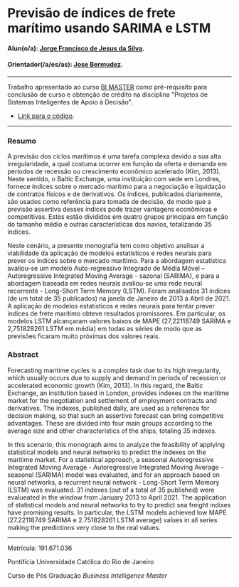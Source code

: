 # Previsão de índices de frete marítimo usando SARIMA e LSTM

#### Alun(o/a): [Jorge Francisco de Jesus da Silva](https://github.com/jorgefranciscos).
#### Orientador(/a/es/as): [Jose Bermudez](https://github.com/).

---

Trabalho apresentado ao curso [BI MASTER](https://ica.puc-rio.ai/bi-master) como pré-requisito para conclusão de curso e obtenção de crédito na disciplina "Projetos de Sistemas Inteligentes de Apoio à Decisão".

- [Link para o código](https://github.com/jorgefranciscos/bimaster).

---

### Resumo

A previsão dos ciclos marítimos é uma tarefa complexa devido a sua alta irregularidade, a qual  costuma ocorrer em função da oferta e demanda em períodos de recessão ou crescimento econômico acelerado (Kim, 2013). Neste sentido, o Baltic Exchange, uma instituição com sede em Londres, fornece índices sobre o mercado marítimo para a negociação e liquidação de contratos físicos e de derivativos. Os índices, publicados diariamente, são usados como referência para tomada de decisão, de modo que a previsão assertiva desses índices pode trazer vantagens econômicas e competitivas. Estes estão divididos em quatro grupos principais em função do tamanho médio e outras características dos navios, totalizando 35 índices.

Neste cenário, a presente monografia tem como objetivo analisar a viabilidade da aplicação de modelos estatísticos e redes neurais para prever os índices sobre o mercado marítimo. Para a abordagem estatística avaliou-se um modelo Auto-regressivo Integrado de Média Móvel – Autoregressive Integrated Moving Average - sazonal (SARIMA), e para a abordagem baseada em redes neurais avaliou-se uma rede neural recorrente - Long-Short Term Memory (LSTM). Foram analisados 31 índices (de um total de 35 publicados) na janela de Janeiro de 2013 à Abril de 2021. A aplicação de modelos estatísticos e redes neurais para tentar prever índices de frete marítimo obteve resultados promissores. Em particular, os modelos LSTM alcançaram valores baixos de MAPE (27,22118749 SARIMA e 2,751828261 LSTM em média) em todas as séries de modo que as previsões ficaram muito próximas dos valores reais.



### Abstract

Forecasting maritime cycles is a complex task due to its high irregularity, which usually occurs due to supply and demand in periods of recession or accelerated economic growth (Kim, 2013). In this regard, the Baltic Exchange, an institution based in London, provides indexes on the maritime market for the negotiation and settlement of employment contracts and derivatives. The indexes, published daily, are used as a reference for decision making, so that such an assertive forecast can bring competitive advantages. These are divided into four main groups according to the average size and other characteristics of the ships, totaling 35 indexes.

In this scenario, this monograph aims to analyze the feasibility of applying statistical models and neural networks to predict the indexes on the maritime market. For a statistical approach, a seasonal Autoregressive Integrated Moving Average - Autoregressive Integrated Moving Average - seasonal (SARIMA) model was evaluated, and for an approach based on neural networks, a recurrent neural network - Long-Short Term Memory (LSTM) was evaluated. 31 indexes (out of a total of 35 published) were evalueated in the window from January 2013 to April 2021. The application of statistical models and neural networks to try to predict sea freight indixes have promising results. In particular, the LSTM models achieved low MAPE (27.22118749 SARIMA e 2.751828261 LSTM average) values in all series making the predictions very close to the real values.

---

Matrícula: 191.671.036

Pontifícia Universidade Católica do Rio de Janeiro

Curso de Pós Graduação *Business Intelligence Master*
